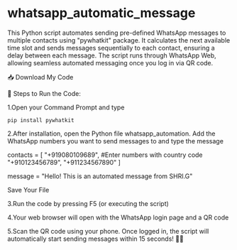 # whatsapp_automatic_message
This Python script automates sending pre-defined WhatsApp messages to multiple contacts using "pywhatkit" package. It calculates the next available time slot and sends messages sequentially to each contact, ensuring a delay between each message. The script runs through WhatsApp Web, allowing seamless automated messaging once you log in via QR code.

📥 Download My Code

🔧 Steps to Run the Code:

1.Open your Command Prompt and type
```language
pip install pywhatkit
```

2.After installation, open the Python file whatsapp_automation. Add the WhatsApp numbers you want to send messages to and type the message

contacts = [
    "+919080109689", #Enter numbers with country code
    "+910123456789",
    "+911234567890"
    ]
  
 message = "Hello! This is an automated message from SHRI.G"

 Save Your File

3.Run the code by pressing F5 (or executing the script)

4.Your web browser will open with the WhatsApp login page and a QR code

5.Scan the QR code using your phone. Once logged in, the script will automatically start sending messages within 15 seconds! 📱✨

